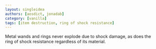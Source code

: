 ```yaml
---
layout: singleidea
authors: [aosdict, jonadab]
category: [vanilla]
tags: [item destruction, ring of shock resistance]
---
```

Metal wands and rings never explode due to shock damage, as does the ring of shock resistance regardless of its material.
